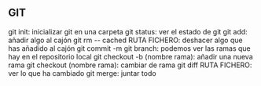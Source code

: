 ## GIT

git init: inicializar git en una carpeta
git status: ver el estado de git
git add: añadir algo al cajón
git rm -- cached RUTA FICHERO: deshacer algo que has añadido al cajón
git commit -m
git branch: podemos ver las ramas que hay en el repositorio local
git checkout -b (nombre rama): añadir una nueva rama
git checkout (nombre rama): cambiar de rama
git diff RUTA FICHERO: ver lo que ha cambiado 
git merge: juntar todo  